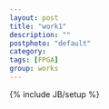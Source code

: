 ```yaml
---
layout: post
title: "work1"
description: ""
postphoto: "default"
category: 
tags: [FPGA]
group: works
---
```

{% include JB/setup %}
